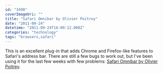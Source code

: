 ```yaml
---
id: "3490"
coverImageUri: ""
title: "Safari Omnibar by Olivier Poitrey"
date: "2011-09-24"
datetime: "2011-09-24T16:00:12.000Z"
categories: "technology"
tags: "browsers,safari"
---
```


This is an excellent plug-in that adds Chrome and Firefox-like features to Safari's address bar. There are still a few bugs to work out, but I've been using it for the last few weeks with few problems: [Safari Omnibar by Olivier Poitrey](http://hackemist.com/SafariOmnibar/).
